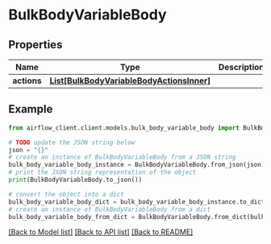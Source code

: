 # BulkBodyVariableBody


## Properties

Name | Type | Description | Notes
------------ | ------------- | ------------- | -------------
**actions** | [**List[BulkBodyVariableBodyActionsInner]**](BulkBodyVariableBodyActionsInner.md) |  | 

## Example

```python
from airflow_client.client.models.bulk_body_variable_body import BulkBodyVariableBody

# TODO update the JSON string below
json = "{}"
# create an instance of BulkBodyVariableBody from a JSON string
bulk_body_variable_body_instance = BulkBodyVariableBody.from_json(json)
# print the JSON string representation of the object
print(BulkBodyVariableBody.to_json())

# convert the object into a dict
bulk_body_variable_body_dict = bulk_body_variable_body_instance.to_dict()
# create an instance of BulkBodyVariableBody from a dict
bulk_body_variable_body_from_dict = BulkBodyVariableBody.from_dict(bulk_body_variable_body_dict)
```
[[Back to Model list]](../README.md#documentation-for-models) [[Back to API list]](../README.md#documentation-for-api-endpoints) [[Back to README]](../README.md)



